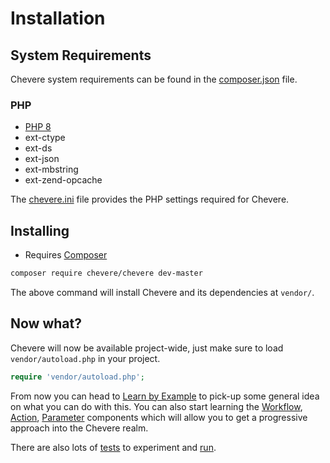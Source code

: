 # Installation

## System Requirements

Chevere system requirements can be found in the [composer.json](https://github.com/chevere/chevere/blob/master/composer.json) file.

### PHP

* [PHP 8](https://www.php.net/releases/8.0)
* ext-ctype
* ext-ds
* ext-json
* ext-mbstring
* ext-zend-opcache

The [chevere.ini](https://github.com/chevere/chevere/blob/master/chevere.ini) file provides the PHP settings required for Chevere.

## Installing

* Requires [Composer](https://getcomposer.org/)

```sh
composer require chevere/chevere dev-master
```

The above command will install Chevere and its dependencies at `vendor/`.

## Now what?

Chevere will now be available project-wide, just make sure to load `vendor/autoload.php` in your project.

```php
require 'vendor/autoload.php';
```

From now you can head to [Learn by Example](./learn-by-example.md) to pick-up some general idea on what you can do with this. You can also start learning the [Workflow](../components/Workflow.md), [Action](../components/Action.md), [Parameter](../components/Parameter.md) components which will allow you to get a progressive approach into the Chevere realm.

There are also lots of [tests](https://github.com/chevere/chevere/tree/master/tests) to experiment and [run](../architecture/development/workspace.md#running-tests).

